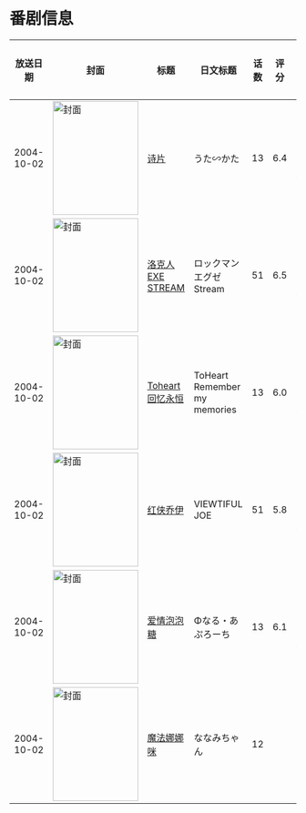 # 番剧信息

|放送日期|封面|标题|日文标题|话数|评分|评分人数|
|---|---|---|---|---|---|---|
|2004-10-02|<img src="//lain.bgm.tv/pic/cover/c/4a/3e/1989_s6q3O.jpg" alt="封面" style="width:150px;height:200px;object-fit:cover;">|[诗片](https://bangumi.tv/subject/1989)|うた∽かた|13|6.4|403人评分|
|2004-10-02|<img src="//lain.bgm.tv/pic/cover/c/06/7e/5232_8cghC.jpg" alt="封面" style="width:150px;height:200px;object-fit:cover;">|[洛克人EXE STREAM](https://bangumi.tv/subject/5232)|ロックマンエグゼStream|51|6.5|52人评分|
|2004-10-02|<img src="//lain.bgm.tv/pic/cover/c/a9/8a/8297_rAQV2.jpg" alt="封面" style="width:150px;height:200px;object-fit:cover;">|[Toheart 回忆永恒](https://bangumi.tv/subject/8297)|ToHeart Remember my memories|13|6.0|228人评分|
|2004-10-02|<img src="//lain.bgm.tv/pic/cover/c/05/d8/9981_qiUQG.jpg" alt="封面" style="width:150px;height:200px;object-fit:cover;">|[红侠乔伊](https://bangumi.tv/subject/9981)|VIEWTIFUL JOE|51|5.8|17人评分|
|2004-10-02|<img src="//lain.bgm.tv/pic/cover/c/7c/6c/10507_8nRHC.jpg" alt="封面" style="width:150px;height:200px;object-fit:cover;">|[爱情泡泡糖](https://bangumi.tv/subject/10507)|Φなる・あぷろーち|13|6.1|270人评分|
|2004-10-02|<img src="//lain.bgm.tv/pic/cover/c/7e/33/216376_wK6U6.jpg" alt="封面" style="width:150px;height:200px;object-fit:cover;">|[魔法娜娜咪](https://bangumi.tv/subject/216376)|ななみちゃん|12|||

